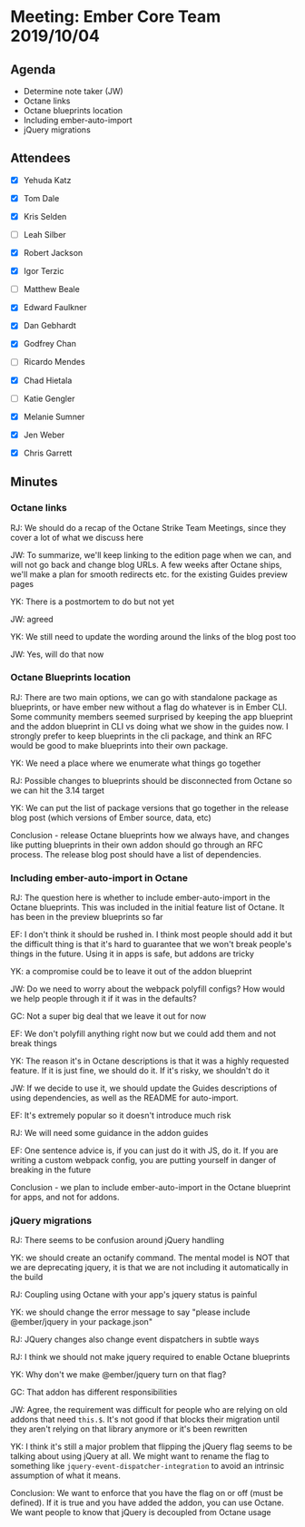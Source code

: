 # Meeting: Ember Core Team 2019/10/04

## Agenda

- Determine note taker (JW)
- Octane links
- Octane blueprints location
- Including ember-auto-import
- jQuery migrations

## Attendees

- [x]  Yehuda Katz
- [x]  Tom Dale
- [x]  Kris Selden
- [ ]  Leah Silber
- [x]  Robert Jackson
- [x]  Igor Terzic
- [ ]  Matthew Beale
- [x]  Edward Faulkner

- [x]  Dan Gebhardt
- [x]  Godfrey Chan
- [ ]  Ricardo Mendes
- [x]  Chad Hietala
- [ ]  Katie Gengler
- [x]  Melanie Sumner
- [x]  Jen Weber
- [x]  Chris Garrett

## Minutes

### Octane links

RJ: We should do a recap of the Octane Strike Team Meetings, since they cover a lot of what we discuss here

JW: To summarize, we'll keep linking to the edition page when we can, and will not go back and change blog URLs. A few weeks after Octane ships, we'll make a plan for smooth redirects etc. for the existing Guides preview pages

YK: There is a postmortem to do but not yet

JW: agreed

YK: We still need to update the wording around the links of the blog post too

JW: Yes, will do that now

### Octane Blueprints location

RJ: There are two main options, we can go with standalone package as blueprints, or have ember new without a flag do whatever is in Ember CLI. Some community members seemed surprised by keeping the app blueprint and the addon blueprint in CLI vs doing what we show in the guides now. I strongly prefer to keep blueprints in the cli package, and think an RFC would be good to make blueprints into their own package.

YK: We need a place where we enumerate what things go together

RJ: Possible changes to blueprints should be disconnected from Octane so we can hit the 3.14 target

YK: We can put the list of package versions that go together in the release blog post (which versions of Ember source, data, etc)

Conclusion - release Octane blueprints how we always have, and changes like putting blueprints in their own addon should go through an RFC process. The release blog post should have a list of dependencies.

### Including ember-auto-import in Octane

RJ: The question here is whether to include ember-auto-import in the Octane blueprints. This was included in the initial feature list of Octane. It has been in the preview blueprints so far

EF: I don't think it should be rushed in. I think most people should add it but the difficult thing is that it's hard to guarantee that we won't break people's things in the future. Using it in apps is safe, but addons are tricky

YK: a compromise could be to leave it out of the addon blueprint

JW: Do we need to worry about the webpack polyfill configs? How would we help people through it if it was in the defaults?

GC: Not a super big deal that we leave it out for now

EF: We don't polyfill anything right now but we could add them and not break things

YK: The reason it's in Octane descriptions is that it was a highly requested feature. If it is just fine, we should do it. If it's risky, we shouldn't do it

JW: If we decide to use it, we should update the Guides descriptions of using dependencies, as well as the README for auto-import.

EF: It's extremely popular so it doesn't introduce much risk

RJ: We will need some guidance in the addon guides

EF: One sentence advice is, if you can just do it with JS, do it. If you are writing a custom webpack config, you are putting yourself in danger of breaking in the future

Conclusion - we plan to include ember-auto-import in the Octane blueprint for apps, and not for addons.

### jQuery migrations

RJ: There seems to be confusion around jQuery handling

YK: we should create an octanify command. The mental model is NOT that we are deprecating jquery, it is that we are not including it automatically in the build

RJ: Coupling using Octane with your app's jquery status is painful

YK: we should change the error message to say "please include @ember/jquery in your package.json"

RJ: JQuery changes also change event dispatchers in subtle ways

RJ: I think we should not make jquery required to enable Octane blueprints

YK: Why don't we make @ember/jquery turn on that flag?

GC: That addon has different responsibilities

JW: Agree, the requirement was difficult for people who are relying on old addons that need `this.$`. It's not good if that blocks their migration until they aren't relying on that library anymore or it's been rewritten

YK: I think it's still a major problem that flipping the jQuery flag seems to be talking about using jQuery at all. We might want to rename the flag to something like `jquery-event-dispatcher-integration` to avoid an intrinsic assumption of what it means.

Conclusion: We want to enforce that you have the flag on or off (must be defined). If it is true and you have added the addon, you can use Octane. We want people to know that jQuery is decoupled from Octane usage
